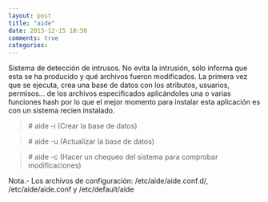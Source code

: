 ```yaml
---
layout: post
title: "aide"
date: 2013-12-15 18:50
comments: true
categories: 
---
```

Sistema de detección de intrusos. No evita la intrusión, sólo informa que esta se ha producido y qué archivos fueron modificados. La primera vez que se ejecuta, crea una base de datos con los atributos, usuarios, permisos... de los archivos especificados aplicándoles una o varias funciones hash por lo que el mejor momento para instalar esta aplicación es con un sistema recien instalado.

>\# aide -i (Crear la base de datos)

>\# aide -u (Actualizar la base de datos)

>\# aide -c (Hacer un chequeo del sistema para comprobar modificaciones)

Nota.- Los archivos de configuración: /etc/aide/aide.conf.d/, /etc/aide/aide.conf y /etc/default/aide

